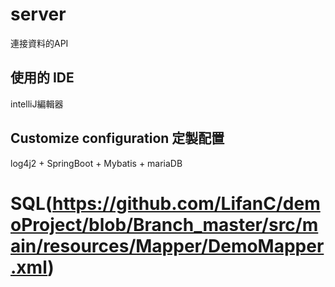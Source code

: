 # server

連接資料的API

## 使用的 IDE

intelliJ編輯器

## Customize configuration 定製配置

log4j2 + SpringBoot + Mybatis + mariaDB
<br>
# SQL(https://github.com/LifanC/demoProject/blob/Branch_master/src/main/resources/Mapper/DemoMapper.xml)